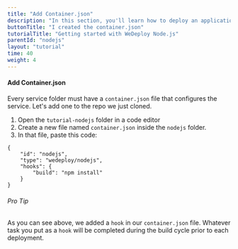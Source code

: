 ```yaml
---
title: "Add Container.json"
description: "In this section, you'll learn how to deploy an application using WeDeploy Node.js."
buttonTitle: "I created the container.json"
tutorialTitle: "Getting started with WeDeploy Node.js"
parentId: "nodejs"
layout: "tutorial"
time: 40
weight: 4
---
```


#### Add Container.json

Every service folder must have a `container.json` file that configures the service. Let's add one to the repo we just cloned. 

1. Open the `tutorial-nodejs` folder in a code editor
2. Create a new file named `container.json` inside the `nodejs` folder.
3. In that file, paste this code:

```application/json
{
	"id": "nodejs",
	"type": "wedeploy/nodejs",
	"hooks": {
		"build": "npm install"
	}
}

```

<aside>

###### <span class="icon-16-star"></span> Pro Tip

As you can see above, we added a `hook` in our `container.json` file. Whatever task you put as a `hook` will be completed during the build cycle prior to each deployment. 

</aside>
